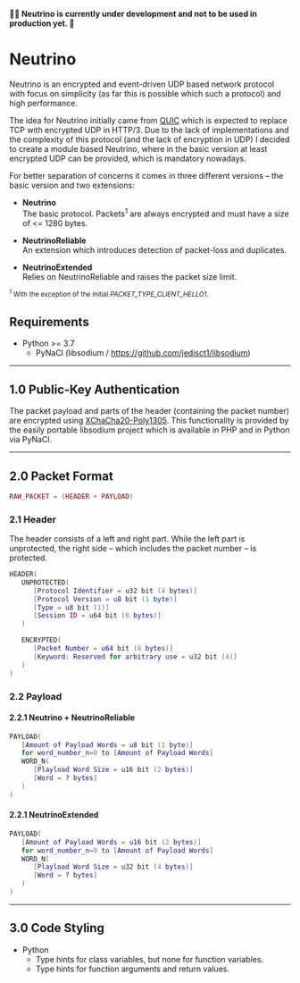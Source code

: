 **👷‍♀️ Neutrino is currently under development and not to be used in production yet. 👷**

# Neutrino
Neutrino is an encrypted and event-driven UDP based network protocol with focus on simplicity (as far this is possible which such a protocol) and high performance.

The idea for Neutrino initially came from [QUIC](https://en.wikipedia.org/wiki/QUIC) which is expected to replace TCP with encrypted UDP in HTTP/3. Due to the lack of implementations and the complexity of this protocol (and the lack of encryption in UDP) I decided to create a module based Neutrino, where in the basic version at least encrypted UDP can be provided, which is mandatory nowadays.

For better separation of concerns it comes in three different versions – the basic version and two extensions:

- **Neutrino**<br>
  The basic protocol. Packets<sup>1</sup> are always encrypted and must have a size of <= 1280 bytes.
  
- **NeutrinoReliable**<br>
  An extension which introduces detection of packet-loss and duplicates.
  
- **NeutrinoExtended**<br>
  Relies on NeutrinoReliable and raises the packet size limit.

<small><sup>1</sup> With the exception of the initial *PACKET_TYPE_CLIENT_HELLO1*.</small>

## Requirements
- Python >= 3.7
  - PyNaCl (libsodium / https://github.com/jedisct1/libsodium)

---

## 1.0 Public-Key Authentication
The packet payload and parts of the header (containing the packet number) are encrypted using [XChaCha20-Poly1305](https://libsodium.gitbook.io/doc/secret-key_cryptography/aead/chacha20-poly1305/xchacha20-poly1305_construction). This functionality is provided by the easily portable libsodium project which is available in PHP and in Python via PyNaCl.

---

## 2.0 Packet Format

```lua
RAW_PACKET = (HEADER + PAYLOAD)
```

### 2.1 Header

The header consists of a left and right part. While the left part is unprotected, the right side – which includes the packet number – is protected.

```lua
HEADER(
   UNPROTECTED(
      [Protocol Identifier = u32 bit (4 bytes)]
      [Protocol Version = u8 bit (1 byte)]
      [Type = u8 bit (1)]
      [Session ID = u64 bit (8 bytes)]
   )

   ENCRYPTED(
      [Packet Number = u64 bit (8 bytes)]
      [Keyword: Reserved for arbitrary use = u32 bit (4)]
   )
)
```

### 2.2 Payload

#### 2.2.1 Neutrino + NeutrinoReliable

```lua
PAYLOAD(
   [Amount of Payload Words = u8 bit (1 byte)]
   for word_number_n=0 to [Amount of Payload Words]
   WORD_N(
      [Playload Word Size = u16 bit (2 bytes)]
      [Word = ? bytes]
   )
)
```

#### 2.2.1 NeutrinoExtended

```lua
PAYLOAD(
   [Amount of Payload Words = u16 bit (2 bytes)]
   for word_number_n=0 to [Amount of Payload Words]
   WORD_N(
      [Playload Word Size = u32 bit (4 bytes)]
      [Word = ? bytes]
   )
)
```

---

## 3.0 Code Styling
- Python
  - Type hints for class variables, but none for function variables.
  - Type hints for function arguments and return values.

